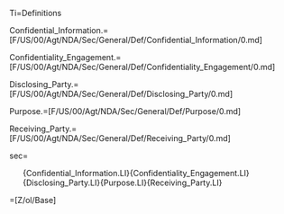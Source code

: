 Ti=Definitions

Confidential_Information.=[F/US/00/Agt/NDA/Sec/General/Def/Confidential_Information/0.md]

Confidentiality_Engagement.=[F/US/00/Agt/NDA/Sec/General/Def/Confidentiality_Engagement/0.md]

Disclosing_Party.=[F/US/00/Agt/NDA/Sec/General/Def/Disclosing_Party/0.md]

Purpose.=[F/US/00/Agt/NDA/Sec/General/Def/Purpose/0.md]

Receiving_Party.=[F/US/00/Agt/NDA/Sec/General/Def/Receiving_Party/0.md]

sec=<ol>{Confidential_Information.LI}{Confidentiality_Engagement.LI}{Disclosing_Party.LI}{Purpose.LI}{Receiving_Party.LI}</ol>

=[Z/ol/Base]
